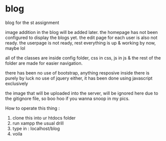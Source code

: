 # blog
blog for the st assignment

image addition in the blog will be added later.
the homepage has not been configured to display the blogs yet.
the edit page for each user is also not ready.
the userpage is not ready, rest everything is up & working by now, maybe lol

all of the classes are inside config folder, css in css, js in js & the rest of the folder are made for easier navigation.

there has been no use of bootstrap, anything resposive inside there is purely by luck
no use of jquery either, it has been done using javascript exclusively

the image that will be uploaded into the server, will be ignored here due to the gitignore file, so boo hoo if you wanna snoop in my pics.


How to operate this thing :
1. clone this into ur htdocs folder
2. run xampp the usual drill
3. type in : localhost/blog
4. voila